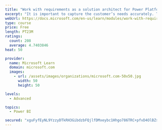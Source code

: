 ```yaml
---
title: "Work with requirements as a solution architect for Power Platform and Dynamics 365"
excerpt: "It is important to capture the customer’s needs accurately. This module explains how to capture requirements and identify functional and non-functional items."
webUrl: https://docs.microsoft.com/en-us/learn/modules/work-with-requirements/
type: course
price: Free
length: PT23M
ratings:
  count: 208
  average: 4.7403846
heat: 50

provider:
  name: Microsoft Learn
  domain: microsoft.com
  images:
    - url: /assets/images/organizations/microsoft.com-50x50.jpg
      width: 50
      height: 50

levels:
  - Advanced

topics:
  - Power BI

secured: "xguFyfEyNL9YzzyDTkRH3GibdzbFQjlfDMxeybc1Hhgo786TRC+pfvD4OlBZs6/cTgrxTCWQ2uJZNs7e+QEMsOjaB6akcH/WVhucS82nIGQ2OlRGKqpphvD6pNfNYVdxweKsAguVbPoHGKwv7UgwepKVeECjBCBr+uVYR2MhnlBBbfy6Kow7c8pX0ycUHZIG2RTfUVoZSvVDakeQazwEk+J095TS4NGya1wRVoSA18U1JF0cARpFc9SpDPht4UpzOqmADfsokqf3kWxzfAhdEoLGJDYuV4lSexSUrrX4n0AAHoKw3pshjRd5ovajDFIIal5Z5JuerqekQnbuNtmaO0dYuagTybQRpNRYYu+bq66e5lrlcFZFsD+lwfJ8BtMyHhzQxBxVWCwpzD6w2Sr1SQ==;ayYwbmo3j/FrMXF850L78g=="
---
```


